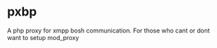 pxbp
====

A php proxy for xmpp bosh communication.  For those who cant or dont want to setup mod_proxy
